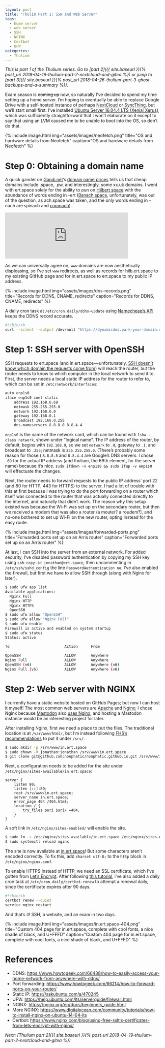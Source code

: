 ```yaml
---
layout: post
title: "Thulim Part 1: SSH and Web Server"
tags:
  - home server
  - web server
  - SSH
  - NGINX
  - Certbot
  - UFW
categories:
  - Thulium
---
```


*This is part 1 of the Thulium series. Go to [part 2]({{ site.baseurl }}{% post_url 2018-04-19-thulium-part-2-nextcloud-and-gitea %}) or jump to [part 3]({{ site.baseurl }}{% post_url 2018-04-26-thulium-part-3-ghost-backups-and-a-summary %}).*

Exam season is ~~coming up~~ now, so naturally I’ve decided to spend my time setting up a home server. I’m hoping to eventually be able to replace Google Drive with a self-hosted instance of perhaps [NextCloud](https://nextcloud.com/) or [SyncThing](https://syncthing.net/), but we’ll start small first. I’ve installed [Ubuntu Server 16.04.4 LTS (Xenial Xerus)](https://wiki.ubuntu.com/XenialXerus/ReleaseNotes), which was sufficiently straightforward that I won’t elaborate on it except to say that using an LVM caused me to be unable to boot into the OS, so don’t do that.

<!--more-->

{% include image.html
           img="assets/images/neofetch.png"
           title="OS and hardware details from Neofetch"
           caption="OS and hardware details from Neofetch" %}

# Step 0: Obtaining a domain name
A quick gander on [Gandi.net](https://www.gandi.net/en)’s [domain name prices](https://www.gandi.net/pdf/en/tld-prices-CA-CAD-A.pdf) tells us that cheap domains include .space, .pw, and interestingly, some xx.uk domains. I went with ert.space solely for the ability to pun on [Hilbert space](https://en.wikipedia.org/wiki/Hilbert_space) with the abundance of words ending in -ert ([Banach space](https://en.wikipedia.org/wiki/Banach_space), unfortunately, was out of the question, as ach.space was taken, and the only words ending in -nach are spinach and [coronach](https://en.wikipedia.org/wiki/Coronach)).

<iframe src="https://cybre.space/@nonphatic/99848732232210447/embed" class="mastodon-embed" style="max-width: 100%; border: 0" width="400"></iframe><script src="https://cybre.space/embed.js" async="async"></script>

As we can universally agree on, `www` domains are now aesthetically displeasing, so I’ve set `www` redirects, as well as records for hilb.ert.space to my existing GitHub page and for in.ert.space to ert.space to my public IP address.

{% include image.html
           img="assets/images/dns-records.png"
           title="Records for DDNS, CNAME, redirects"
           caption="Records for DDNS, CNAME, redirects" %}

A daily cron task at `/etc/cron.daily/ddns-update` using [Namecheap’s API](https://www.namecheap.com/support/knowledgebase/article.aspx/29/11/how-do-i-use-a-browser-to-dynamically-update-the-hosts-ip) keeps the DDNS record accurate.

```bash
#!/bin/sh
curl --silent --output /dev/null "https://dynamicdns.park-your-domain.com/update?host=@&domain=ert.space&password=<REDACTED>"
```

# Step 1: SSH server with OpenSSH
SSH requests to ert.space (and in.ert.space — unfortunately, [SSH doesn’t know which domain the requests come from](https://serverfault.com/questions/148628/only-allow-ssh-connections-to-a-specific-domain)) will reach the router, but the router needs to know to which computer in the local network to send it to. First, the server needs a local static IP address for the router to refer to, which can be set in `/etc/network/interfaces`:

```bash
auto enp1s0
iface enp1s0 inet static
    address 192.168.0.69
    netmask 255.255.255.0
    network 192.168.0.0
    gateway 192.168.0.1
    broadcast 192.168.0.255
    dns-nameservers 8.8.8.8 8.8.4.4
```

`enp1s0` is the name of the network card, which can be found with `lshw -class network`, shown under “logical name”. The IP address of the router, by default, begins with `192.168.0`, so we set `network` to `.0`, gateway to `.1`, and broadcast to `.255`; netmask is `255.255.255.0`. (There’s probably some reason for those.) `8.8.8.8` and `8.8.4.4` are Google’s DNS servers. I chose `.69` for the actual IP address (and thulium, the 69th element, for the server name) because it’s nice. `sudo ifdown -v enp1s0 && sudo ifup -v enp1s0` will effectuate the changes.

Next, the router needs to forward requests to the public IP address’ port 22 (and 80 for HTTP, 443 for HTTPS) to the server. I had a lot of trouble with this at first because I was trying to do the port forwarding on a router which itself was connected to the router that was actually connected directly to the internet, and naturally that didn’t work. The reason why this setup existed was because the Wi-Fi was set up on the secondary router, but then we received a modem that was also a router (a mouter? a roudem?), and no-one bothered to set up Wi-Fi on the new router, opting instead for the easy route.

{% include image.html
           img="assets/images/forwarded-ports.png"
           title="Forwarded ports set up on an Arris router"
           caption="Forwarded ports set up on an Arris router" %}

At last, I can SSH into the server from an external network. For added security, I’ve disabled password authentication by copying my SSH key using `ssh-copy-id jonathan@ert.space`, then uncommenting in `/etc/ssh/sshd_config` the line `PasswordAuthentication no`. I’ve also enabled the firewall, but first we have to allow SSH through (along with Nginx for later).

```bash
$ sudo ufw app list
Available applications:
  Nginx Full
  Nginx HTTP
  Nginx HTTPS
  OpenSSH
$ sudo ufw allow "OpenSSH"
$ sudo ufw allow "Nginx Full"
$ sudo ufw enable
Firewall is active and enabled on system startup
$ sudo ufw status
Status: active

To                         Action      From
--                         ------      ----
OpenSSH                    ALLOW       Anywhere
Nginx Full                 ALLOW       Anywhere
OpenSSH (v6)               ALLOW       Anywhere (v6)
Nginx Full (v6)            ALLOW       Anywhere (v6)
```

# Step 2: Web server with NGINX
I currently have a static website hosted on GitHub Pages; but now I can host it myself! The most common web servers are [Apache](https://httpd.apache.org/) and [Nginx](https://nginx.org/); I chose Nginx because [Mastodon](https://joinmastodon.org/) also [uses Nginx](https://github.com/tootsuite/documentation/blob/master/Running-Mastodon/Production-guide.md#nginx-configuration), and hosting a Mastodon instance would be an interesting project for later.

After installing Nginx, first we need a place to put the files. The traditional location is at `/var/www/html/`, but I’m instead following [FHS’s recommendations](https://en.wikipedia.org/wiki/Filesystem_Hierarchy_Standard#Directory_structure) to put it under `/srv/`.

```bash
$ sudo mkdir -p /srv/www/in.ert.space
$ sudo chown -R jonathan:jonathan /srv/www/in.ert.space
$ git clone git@github.com:nonphatic/nonphatic.github.io.git /srv/www/in.ert.space
```

Next, a configuration needs to be added for the site under `/etc/nginx/sites-available/in.ert.space`:

```nginx
server {
    listen 80;
    listen [::]:80;
    root /srv/www/in.ert.space;
    server_name in.ert.space;
    error_page 404 /404.html;
    location / {
        try_files $uri $uri/ =404;
    }
}
```

A soft link in `/etc/nginx/sites-enabled/` will enable the site.

```bash
$ sudo ln -s /etc/nginx/sites-available/in.ert.space /etc/nginx/sites-enabled/in.ert.space
$ sudo systemctl reload nginx
```

The site is now available at [in.ert.space](https://in.ert.space)! But some characters aren’t encoded correctly. To fix this, add `charset utf-8;` to the `http` block in `/etc/nginx/nginx.conf`.

To enable HTTPS instead of HTTP, we need an SSL certificate, which I’ve gotten from [Let’s Encrypt](https://letsencrypt.org/). After following [this tutorial](https://www.nginx.com/blog/using-free-ssltls-certificates-from-lets-encrypt-with-nginx/), I’ve also added a daily cron task at `/etc/cron.daily/certbot-renew` to attempt a renewal daily, since the certificate expires after 90 days.

```bash
#!/bin/sh
certbot renew --quiet
service nginx restart
```

And that’s it! SSH, a website, and an exam in two days.

{% include image.html
           img="assets/images/in.ert.space-404.png"
           title="Custom 404 page for in.ert.space, complete with cool fonts, a nice shade of black, and U+FFFD"
           caption="Custom 404 page for in.ert.space, complete with cool fonts, a nice shade of black, and U+FFFD" %}

# References
* DDNS: https://www.howtogeek.com/66438/how-to-easily-access-your-home-network-from-anywhere-with-ddns/
* Port forwarding: https://www.howtogeek.com/66214/how-to-forward-ports-on-your-router/
* Static IP: https://askubuntu.com/a/470245
* UFW: https://help.ubuntu.com/lts/serverguide/firewall.html
* NGINX: https://nginx.org/en/docs/beginners_guide.html
* More NGINX: https://www.digitalocean.com/community/tutorials/how-to-install-nginx-on-ubuntu-14-04-lts
* Certbot: https://www.nginx.com/blog/using-free-ssltls-certificates-from-lets-encrypt-with-nginx/

*Next: [Thulium part 2]({{ site.baseurl }}{% post_url 2018-04-19-thulium-part-2-nextcloud-and-gitea %})*
